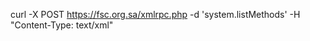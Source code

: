 curl -X POST https://fsc.org.sa/xmlrpc.php -d '<?xml version="1.0"?><methodCall><methodName>system.listMethods</methodName><params></params></methodCall>' -H "Content-Type: text/xml"
